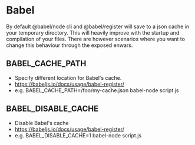 # Babel

By default @babel/node cli and @babel/register will save to a json cache in your temporary directory. This will heavily improve with the startup and compilation of your files. There are however scenarios where you want to change this behaviour through the exposed enwars.

## BABEL_CACHE_PATH
- Specify different location for Babel's cache.
- https://babeljs.io/docs/usage/babel-register/
- e.g. BABEL_CACHE_PATH=/foo/my-cache.json babel-node script.js


## BABEL_DISABLE_CACHE
- Disable Babel's cache
- https://babeljs.io/docs/usage/babel-register/
- e.g. BABEL_DISABLE_CACHE=1 babel-node script.js
